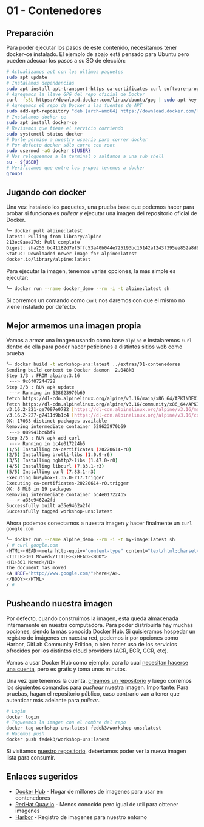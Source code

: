 # 01 - Contenedores

## Preparación

Para poder ejecutar los pasos de este contenido, necesitamos tener docker-ce instalado. El ejemplo de abajo está pensado para Ubuntu pero pueden adecuar los pasos a su SO de elección:

```sh
# Actualizamos apt con los ultimos paquetes
sudo apt update
# Instalamos dependencias
sudo apt install apt-transport-https ca-certificates curl software-properties-common
# Agregamos la llave GPG del repo oficial de Docker
curl -fsSL https://download.docker.com/linux/ubuntu/gpg | sudo apt-key add -
# Agregamos el repo de Docker a las fuentes de APT
sudo add-apt-repository "deb [arch=amd64] https://download.docker.com/linux/ubuntu focal stable"
# Instalamos docker-ce
sudo apt install docker-ce
# Revisemos que tiene el servicio corriendo
sudo systemctl status docker
# Darle permiso a nuestro usuario para correr docker
# Por defecto docker sólo corre con root
sudo usermod -aG docker ${USER}
# Nos relogueamos a la terminal o saltamos a una sub shell
su - ${USER}
# Verificamos que entre los grupos tenemos a docker
groups
```

## Jugando con docker

Una vez instalado los paquetes, una prueba base que podemos hacer para probar si funciona es _pullear_ y ejecutar una imagen del repositorio oficial de Docker.

```bash
╰─ docker pull alpine:latest
latest: Pulling from library/alpine
213ec9aee27d: Pull complete 
Digest: sha256:bc41182d7ef5ffc53a40b044e725193bc10142a1243f395ee852a8d9730fc2ad
Status: Downloaded newer image for alpine:latest
docker.io/library/alpine:latest
```

Para ejecutar la imagen, tenemos varias opciones, la más simple es ejecutar:

```bash
╰─ docker run --name docker_demo --rm -i -t alpine:latest sh 
```

Si corremos un comando como `curl` nos daremos con que el mismo no viene instalado por defecto.

## Mejor armemos una imagen propia

Vamos a armar una imagen usando como base `alpine` e instalaremos `curl` dentro de ella para poder hacer peticiones a distintos sitios web como prueba

```bash
╰─ docker build -t workshop-uns:latest ../extras/01-contenedores
Sending build context to Docker daemon  2.048kB
Step 1/3 : FROM alpine:3.16
 ---> 9c6f07244728
Step 2/3 : RUN apk update
 ---> Running in 528623970b69
fetch https://dl-cdn.alpinelinux.org/alpine/v3.16/main/x86_64/APKINDEX.tar.gz
fetch https://dl-cdn.alpinelinux.org/alpine/v3.16/community/x86_64/APKINDEX.tar.gz
v3.16.2-221-ge7097e0782 [https://dl-cdn.alpinelinux.org/alpine/v3.16/main]
v3.16.2-227-g7411d9b1c4 [https://dl-cdn.alpinelinux.org/alpine/v3.16/community]
OK: 17033 distinct packages available
Removing intermediate container 528623970b69
 ---> 089941bc6bf9
Step 3/3 : RUN apk add curl
 ---> Running in bc4e017224b5
(1/5) Installing ca-certificates (20220614-r0)
(2/5) Installing brotli-libs (1.0.9-r6)
(3/5) Installing nghttp2-libs (1.47.0-r0)
(4/5) Installing libcurl (7.83.1-r3)
(5/5) Installing curl (7.83.1-r3)
Executing busybox-1.35.0-r17.trigger
Executing ca-certificates-20220614-r0.trigger
OK: 8 MiB in 19 packages
Removing intermediate container bc4e017224b5
 ---> a35e9462a2fd
Successfully built a35e9462a2fd
Successfully tagged workshop-uns:latest
```

Ahora podemos conectarnos a nuestra imagen y hacer finalmente un `curl google.com`

```bash
╰─ docker run --name alpine_demo --rm -i -t my-image:latest sh
/ # curl google.com
<HTML><HEAD><meta http-equiv="content-type" content="text/html;charset=utf-8">
<TITLE>301 Moved</TITLE></HEAD><BODY>
<H1>301 Moved</H1>
The document has moved
<A HREF="http://www.google.com/">here</A>.
</BODY></HTML>
/ # 
```

## Pusheando nuestra imagen

Por defecto, cuando construimos la imagen, esta queda almacenada internamente en nuestra computadora. Para poder distribuirla hay muchas opciones, siendo la más conocida Docker Hub. Si quisieramos hospedar un registro de imágenes en nuestra red, podemos ir por opciones como Harbor, GitLab Community Edition, o bien hacer uso de los servicios ofrecidos por los distintos cloud providers (ACR, ECR, GCR, etc).

Vamos a usar Docker Hub como ejemplo, para lo cual [necesitan hacerse una cuenta](https://hub.docker.com/signup), pero es gratis y toma unos minutos.

Una vez que tenemos la cuenta, [creamos un repositorio](https://hub.docker.com/repositories) y luego corremos los siguientes comandos para _pushear_ nuestra imagen. Importante: Para pruebas, hagan el repositorio público, caso contrario van a tener que autenticar más adelante para _pullear_.

```bash
# Login
docker login
# Tagueamos la imagen con el nombre del repo
docker tag workshop-uns:latest fedek3/workshop-uns:latest
# Hacemos push
docker push fedek3/workshop-uns:latest
```

Si visitamos [nuestro repositorio](https://hub.docker.com/repositories), deberíamos poder ver la nueva imagen lista para consumir.

## Enlaces sugeridos

- [Docker Hub](https://hub.docker.com/search?q=) - Hogar de millones de imagenes para usar en contenedores
- [RedHat Quay.io](https://quay.io/search) - Menos conocido pero igual de util para obtener imagenes
- [Harbor](https://goharbor.io/) - Registro de imagenes para nuestro entorno
